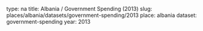 type: na
title: Albania / Government Spending (2013)
slug: places/albania/datasets/government-spending/2013
place: albania
dataset: government-spending
year: 2013
